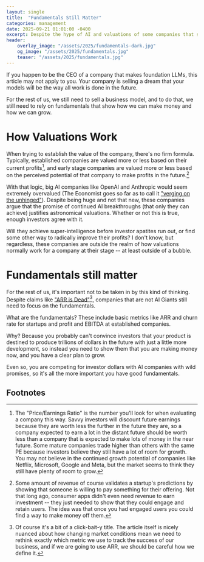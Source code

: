 ```yaml
---
layout: single
title:  "Fundamentals Still Matter"
categories: management
date: 2025-09-21 01:01:00 -0400
excerpt: Despite the hype of AI and valuations of some companies that seem to have nothing to do with metrics of any sort, business fundamentals still matter.
header:
    overlay_image: "/assets/2025/fundamentals-dark.jpg"
    og_image: "/assets/2025/fundamentals.jpg"
    teaser: "/assets/2025/fundamentals.jpg"
---
```


If you happen to be the CEO of a company that makes foundation LLMs, this article may not apply to you. Your company is selling a dream that your models will be the way all work is done in the future.

For the rest of us, we still need to sell a business model, and to do that, we still need to rely on fundamentals that show how we can make money and how we can grow.

# How Valuations Work

When trying to establish the value of the company, there's no firm formula. Typically, established companies are valued more or less based on their current profits[^pe], and early stage companies are valued more or less based on the perceived potential of that company to make profits in the future.[^2]

With that logic, big AI companies like OpenAI and Anthropic would seem extremely overvalued (The Economist goes so far as to call it ["verging on the unhinged"](https://www.economist.com/business/2025/06/25/ai-valuations-are-verging-on-the-unhinged)). Despite being huge and not that new, these companies argue that the promise of continued AI breakthroughs (that only they can achieve) justifies astronomical valuations. Whether or not this is true, enough investors agree with it.

Will they achieve super-intelligence before investor apatites run out, or find some other way to radically improve their profits? I don't know, but regardless, these companies are outside the realm of how valuations normally work for a company at their stage -- at least outside of a bubble.

# Fundamentals still matter

For the rest of us, it's important not to be taken in by this kind of thinking. Despite claims like ["ARR is Dead"](https://www.onlycfo.io/p/yes-arr-is-dead)[^arr], companies that are not AI Giants still need to focus on the fundamentals.

What are the fundamentals? These include basic metrics like ARR and churn rate for startups and profit and EBITDA at established companies.

Why? Because you probably can't convince investors that your product is destined to produce trillions of dollars in the future with just a little more development, so instead you need to show them that you are making money now, and you have a clear plan to grow.

Even so, you are competing for investor dollars with AI companies with wild promises, so it's all the more important you have good fundamentals. 

## Footnotes

[^pe]: The "Price/Earnings Ratio" is the number you'll look for when evaluating a company this way. Savvy investors will discount future earnings because they are worth less the further in the future they are, so a company expected to earn a lot in the distant future should be worth less than a company that is expected to make lots of money in the near future. Some mature companies trade higher than others with the same PE because investors believe they still have a lot of room for growth. You may not believe in the continued growth potential of companies like Netflix, Microsoft, Google and Meta, but the market seems to think they still have plenty of room to grow.

[^2]: Some amount of revenue of course validates a startup's predictions by showing that someone is willing to pay something for their offering. Not that long ago, consumer apps didn't even need revenue to earn investment -- they just needed to show that they could engage and retain users. The idea was that once you had engaged users you could find a way to make money off them.

[^arr]: Of course it's a bit of a click-bait-y title. The article itself is nicely nuanced about how changing market conditions mean we need to rethink exactly which metric we use to track the success of our business, and if we are going to use ARR, we should be careful how we define it.